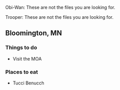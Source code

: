 Obi-Wan: These are not the files you are looking for.

Trooper: These are not the files you are looking for.

## Bloomington, MN

### Things to do
- Visit the MOA

### Places to eat
- Tucci Benucch
